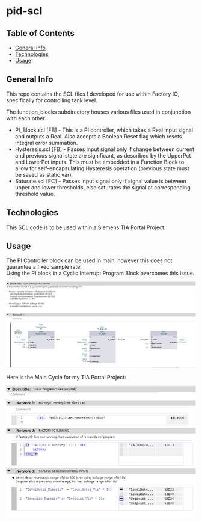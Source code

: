 # pid-scl

## Table of Contents
* [General Info](#general-info)
* [Technologies](#technologies)
* [Usage](#usage)

## General Info
This repo contains the SCL files I developed for use within Factory IO, specifically for controlling tank level.

The function_blocks subdirectory houses various files used in conjunction with each other.
- PI_Block.scl [FB] - This is a PI controller, which takes a Real input signal and outputs a Real.
                     	Also accepts a Boolean Reset flag which resets integral error summation.
- Hysteresis.scl [FB] - Passes input signal only if change between current and previous signal state are significant, as described by the UpperPct and LowerPct inputs.
                       This must be embedded in a Function Block to allow for self-encapsulating Hysteresis operation (previous state must be saved as static var).
- Saturate.scl [FC] - Passes input signal only if signal value is between upper and lower thresholds, else saturates the signal at corresponding threshold value.
  
## Technologies 
This SCL code is to be used within a Siemens TIA Portal Project.

## Usage
The PI Controller block can be used in main, however this does not guarantee a fixed sample rate.
</br>
Using the PI block in a Cyclic Interrupt Program Block overcomes this issue.


![Embedding blocks within a Cyclic Interrupt](/imgs/CyclicInterrupt.PNG?raw=true)

Here is the Main Cycle for my TIA Portal Project:

![Main Cycle](/imgs/Main.PNG?raw=true)
